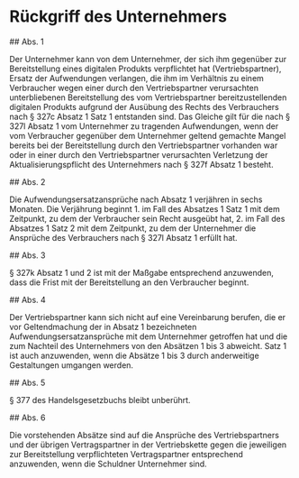 # Rückgriff des Unternehmers



\#\# Abs. 1

 Der Unternehmer kann von dem Unternehmer, der sich ihm gegenüber zur Bereitstellung eines digitalen Produkts verpflichtet hat (Vertriebspartner), Ersatz der Aufwendungen verlangen, die ihm im Verhältnis zu einem Verbraucher wegen einer durch den Vertriebspartner verursachten unterbliebenen Bereitstellung des vom Vertriebspartner bereitzustellenden digitalen Produkts aufgrund der Ausübung des Rechts des Verbrauchers nach § 327c Absatz 1 Satz 1 entstanden sind. Das Gleiche gilt für die nach § 327l Absatz 1 vom Unternehmer zu tragenden Aufwendungen, wenn der vom Verbraucher gegenüber dem Unternehmer geltend gemachte Mangel bereits bei der Bereitstellung durch den Vertriebspartner vorhanden war oder in einer durch den Vertriebspartner verursachten Verletzung der Aktualisierungspflicht des Unternehmers nach § 327f Absatz 1 besteht.

\#\# Abs. 2

 Die Aufwendungsersatzansprüche nach Absatz 1 verjähren in sechs Monaten. Die Verjährung beginnt  1\.
 im Fall des Absatzes 1 Satz 1 mit dem Zeitpunkt, zu dem der Verbraucher sein Recht ausgeübt hat,
 2\.
 im Fall des Absatzes 1 Satz 2 mit dem Zeitpunkt, zu dem der Unternehmer die Ansprüche des Verbrauchers nach § 327l Absatz 1 erfüllt hat.


\#\# Abs. 3

 § 327k Absatz 1 und 2 ist mit der Maßgabe entsprechend anzuwenden, dass die Frist mit der Bereitstellung an den Verbraucher beginnt.

\#\# Abs. 4

 Der Vertriebspartner kann sich nicht auf eine Vereinbarung berufen, die er vor Geltendmachung der in Absatz 1 bezeichneten Aufwendungsersatzansprüche mit dem Unternehmer getroffen hat und die zum Nachteil des Unternehmers von den Absätzen 1 bis 3 abweicht. Satz 1 ist auch anzuwenden, wenn die Absätze 1 bis 3 durch anderweitige Gestaltungen umgangen werden.

\#\# Abs. 5

 § 377 des Handelsgesetzbuchs bleibt unberührt.

\#\# Abs. 6

 Die vorstehenden Absätze sind auf die Ansprüche des Vertriebspartners und der übrigen Vertragspartner in der Vertriebskette gegen die jeweiligen zur Bereitstellung verpflichteten Vertragspartner entsprechend anzuwenden, wenn die Schuldner Unternehmer sind. 

